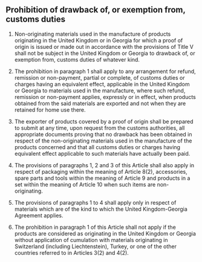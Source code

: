 ## Prohibition of drawback of, or exemption from, customs duties

1.	Non-originating materials used in the manufacture of products originating in the United Kingdom or in Georgia for which a proof of origin is issued or made out in accordance with the provisions of Title V shall not be subject in the United Kingdom or Georgia to drawback of, or exemption from, customs duties of whatever kind.

2.	The prohibition in paragraph 1 shall apply to any arrangement for refund, remission or non-payment, partial or complete, of customs duties or charges having an equivalent effect, applicable in the United Kingdom or Georgia to materials used in the manufacture, where such refund, remission or non-payment applies, expressly or in effect, when products obtained from the said materials are exported and not when they are retained for home use there.

3.	The exporter of products covered by a proof of origin shall be prepared to submit at any time, upon request from the customs authorities, all appropriate documents proving that no drawback has been obtained in respect of the non-originating materials used in the manufacture of the products concerned and that all customs duties or charges having equivalent effect applicable to such materials have actually been paid.

4.	The provisions of paragraphs 1, 2 and 3 of this Article shall also apply in respect of packaging within the meaning of Article 8(2), accessories, spare parts and tools within the meaning of Article 9 and products in a set within the meaning of Article 10 when such items are non-originating.

5.	The provisions of paragraphs 1 to 4 shall apply only in respect of materials which are of the kind to which the United Kingdom-Georgia Agreement applies. 

6.	The prohibition in paragraph 1 of this Article shall not apply if the products are considered as originating in the United Kingdom or Georgia without application of cumulation with materials originating in Switzerland (including Liechtenstein), Turkey, or one of the other countries referred to in Articles 3(2) and 4(2).
